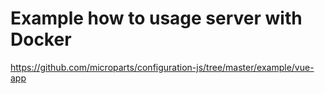 # Example how to usage server with Docker

https://github.com/microparts/configuration-js/tree/master/example/vue-app 
